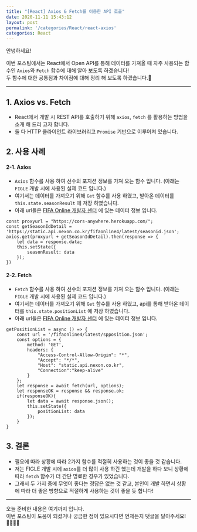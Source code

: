 ```yaml
---
title: "[React] Axios & Fetch를 이용한 API 호출"
date: 2020-11-11 15:43:12
layout: post
permalink: '/categories/React/react-axios'
categories: React
---
```


안녕하세요!  

이번 포스팅에서는 React에서 Open API를 통해 데이터를 가져올 때 자주 사용되는 함수인 `Axios`와 `Fetch` 함수에 대해 알아 보도록 하겠습니다!  
두 함수에 대한 공통점과 차이점에 대해 정리 해 보도록 하겠습니다.🤔

-----

## 1. Axios vs. Fetch 
- React에서 개발 시 REST API를 호출하기 위해 `axios`, `fetch` 를 활용하는 방법을 소개 해 드리 고자 합니다.
- 둘 다 HTTP 클라이언트 라이브러리고 `Promise` 기반으로 이루어져 있습니다.


## 2. 사용 사례

#### 2-1. Axios
- `Axios` 함수를 사용 하여 선수의 포지션 정보를 가져 오는 함수 입니다. (아래는 `FIGLE` 개발 시에 사용된 실제 코드 입니다.)
- 여기서는 데이터를 가져오기 위해 `Get` 함수를 사용 하였고, 받아온 데이터를 `this.state.seasonResult` 에 저장 하였습니다.
- 아래 url들은 [FIFA Online 개발자 센터](https://developers.nexon.com/fifaonline4/apiList) 에 있는 데이터 정보 입니다.

```
const proxyurl = "https://cors-anywhere.herokuapp.com/";
const getSeasonIdDetail = 'https://static.api.nexon.co.kr/fifaonline4/latest/seasonid.json';
axios.get(proxyurl + getSeasonIdDetail).then(response => {
    let data = response.data;
    this.setState({
        seasonResult: data
    });
})
```


#### 2-2. Fetch
- `Fetch` 함수를 사용 하여 선수의 포지션 정보를 가져 오는 함수 입니다. (아래는 `FIGLE` 개발 시에 사용된 실제 코드 입니다.)
- 여기서는 데이터를 가져오기 위해 `Get` 함수를 사용 하였고, api를 통해 받아온 데이터를 `this.state.positionList` 에 저장 하였습니다. 
- 아래 url들은 [FIFA Online 개발자 센터](https://developers.nexon.com/fifaonline4/apiList) 에 있는 데이터 정보 입니다. 

```
getPositionList = async () => {
    const url = '/fifaonline4/latest/spposition.json';
    const options = {
        method: 'GET',
        headers: {
            "Access-Control-Allow-Origin": "*",
            "Accept": "*/*",
            "Host": "static.api.nexon.co.kr",
            "Connection":"keep-alive"
        }
    };
    let response = await fetch(url, options);
    let responseOK = response && response.ok;
    if(responseOK){
        let data = await response.json();
        this.setState({
            positionList: data
        });
    }
}
```


## 3. 결론
- 필요에 따라 상황에 따라 2가지 함수를 적절히 사용하는 것이 좋을 것 같습니다. 
- 저는 FIGLE 개발 시에 `axios`를 더 많이 사용 하긴 했는데 개발을 하다 보니 상황에 따라 `fetch` 함수가 더 간단 명료한 경우가 있었습니다.
- 그래서 두 가지 중에 무엇이 좋다는 정답은 없는 것 같고, 본인이 개발 하면서 상황에 따라 더 좋은 방향으로 적절하게 사용하는 것이 좋을 듯 합니다!

-----

오늘 준비한 내용은 여기까지 입니다.  
이번 포스팅이 도움이 되셨거나 궁금한 점이 있으시다면 언제든지 댓글을 달아주세요!🙋🏻‍♀️✨       
